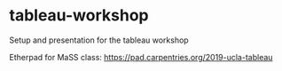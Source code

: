# tableau-workshop
Setup and presentation for the tableau workshop 

Etherpad for MaSS class:  https://pad.carpentries.org/2019-ucla-tableau
